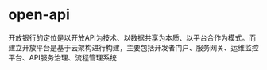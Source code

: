 # open-api

开放银行的定位是以开放API为技术、以数据共享为本质、以平台合作为模式。而建立开放平台是基于云架构进行构建，主要包括开发者门户、服务网关、运维监控平台、API服务治理、流程管理系统
